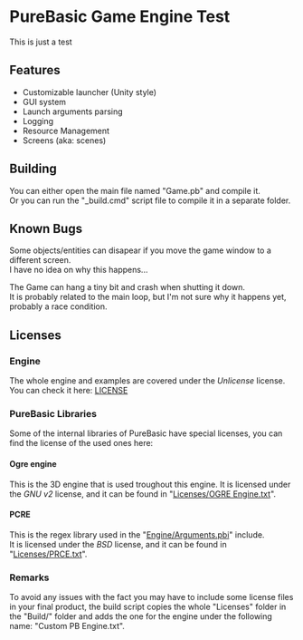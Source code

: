 # PureBasic Game Engine Test

This is just a test


## Features

* Customizable launcher (Unity style)
* GUI system
* Launch arguments parsing
* Logging
* Resource Management
* Screens (aka: scenes)


## Building
You can either open the main file named "Game.pb" and compile it.<br>
Or you can run the "_build.cmd" script file to compile it in a separate folder.

## Known Bugs

Some objects/entities can disapear if you move the game window to a different screen.<br>
I have no idea on why this happens...

The Game can hang a tiny bit and crash when shutting it down.<br>
It is probably related to the main loop, but I'm not sure why it happens yet, probably a race condition.

## Licenses

### Engine
The whole engine and examples are covered under the *Unlicense* license.<br>
You can check it here: [LICENSE](LICENSE)

### PureBasic Libraries
Some of the internal libraries of PureBasic have special licenses, you can find the license of the used ones here:

#### Ogre engine
This is the 3D engine that is used troughout this engine.
It is licensed under the *GNU v2* license, and it can be found in "[Licenses/OGRE Engine.txt](Licenses/OGRE%20Engine.txt)".

#### PCRE
This is the regex library used in the "[Engine/Arguments.pbi](Engine/Arguments.pbi)" include.<br>
It is licensed under the *BSD* license, and it can be found in "[Licenses/PRCE.txt](Licenses/PRCE.txt)".

### Remarks
To avoid any issues with the fact you may have to include some license files in your final product, the build script copies the whole "Licenses" folder in the "Build/" folder and adds the one for the engine under the following name: "Custom PB Engine.txt".
